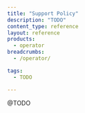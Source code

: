 ```yaml
---
title: "Support Policy"
description: "TODO"
content_type: reference
layout: reference
products:
  - operator
breadcrumbs:
  - /operator/

tags:
  - TODO

---
```


@TODO